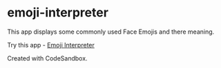 # emoji-interpreter   
This app displays some commonly used Face Emojis and there meaning.    

Try this app - [Emoji Interpreter](https://21985.csb.app/)    

Created with CodeSandbox.
